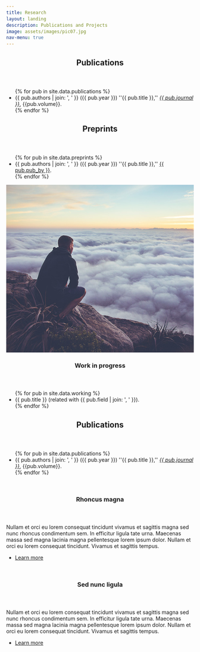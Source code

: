 ```yaml
---
title: Research
layout: landing
description: Publications and Projects
image: assets/images/pic07.jpg
nav-menu: true
---
```


<!-- Main -->
<div id="main">

<!-- One -->
<section id="one">
	<div class="inner">
		<header class="major">
			<h2>Publications</h2>
		</header>
		<ul class="alt">
			{% for pub in site.data.publications %}
			<li>{{ pub.authors | join: ', ' }} ({{ pub.year }}) ''{{ pub.title }},'' <em><a href="{{ pub.link }}">{{ pub.journal }}</a></em>, {{pub.volume}}.</li>
			{% endfor %}
		</ul>
	</div>
</section>

<section id="two">
	<div class="inner">
		<header class="major">
			<h2>Preprints</h2>
		</header>
		<ul class="alt">
			{% for pub in site.data.preprints %}
			<li>{{ pub.authors | join: ', ' }} ({{ pub.year }}) ''{{ pub.title }},'' <a href="{{ pub.link }}">{{ pub.pub_by }}</a>.</li>
			{% endfor %}
		</ul>
	</div>
</section>

<!-- Three -->
<section id="three" class="spotlights">
	<section>
		<a href="profile.html" class="image">
			<img src="/assets/images/pic08.jpg" alt="" data-position="center center" />
		</a>
		<div class="content">
			<div class="inner">
				<header class="major">
					<h3>Work in progress</h3>
				</header>
				<div>
					<ul class="alt">
						{% for pub in site.data.working %}
							<li>{{ pub.title }} (related with {{ pub.field | join: ', ' }}).</li>
						{% endfor %}
					</ul>
				</div>
			</div>
		</div>
	</section>
</section>


<section id="four" class="spotlights">
	<section>
		<header class="major">
			<h2>Publications</h2>
		</header>
		<div class="content">
			<div class="inner">
				<ul class="alt">
					{% for pub in site.data.publications %}
						<li>{{ pub.authors | join: ', ' }} ({{ pub.year }}) ''{{ pub.title }},'' <em><a href="{{ pub.link }}">{{ pub.journal }}</a></em>, {{pub.volume}}.</li>
					{% endfor %}
				</ul>
			</div>
		</div>
	</section>
	<section>
		<a href="generic.html" class="image">
			<img src="{% link assets/images/pic09.jpg %}" alt="" data-position="top center" />
		</a>
		<div class="content">
			<div class="inner">
				<header class="major">
					<h3>Rhoncus magna</h3>
				</header>
				<p>Nullam et orci eu lorem consequat tincidunt vivamus et sagittis magna sed nunc rhoncus condimentum sem. In efficitur ligula tate urna. Maecenas massa sed magna lacinia magna pellentesque lorem ipsum dolor. Nullam et orci eu lorem consequat tincidunt. Vivamus et sagittis tempus.</p>
				<ul class="actions">
					<li><a href="generic.html" class="button">Learn more</a></li>
				</ul>
			</div>
		</div>
	</section>
	<section>
		<a href="generic.html" class="image">
			<img src="{% link assets/images/pic10.jpg %}" alt="" data-position="25% 25%" />
		</a>
		<div class="content">
			<div class="inner">
				<header class="major">
					<h3>Sed nunc ligula</h3>
				</header>
				<p>Nullam et orci eu lorem consequat tincidunt vivamus et sagittis magna sed nunc rhoncus condimentum sem. In efficitur ligula tate urna. Maecenas massa sed magna lacinia magna pellentesque lorem ipsum dolor. Nullam et orci eu lorem consequat tincidunt. Vivamus et sagittis tempus.</p>
				<ul class="actions">
					<li><a href="generic.html" class="button">Learn more</a></li>
				</ul>
			</div>
		</div>
	</section>
</section>

</div>

